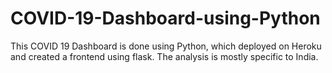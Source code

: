 # COVID-19-Dashboard-using-Python

This COVID 19 Dashboard is done using Python, which deployed on Heroku and created a frontend using flask. The analysis is mostly specific to India.
